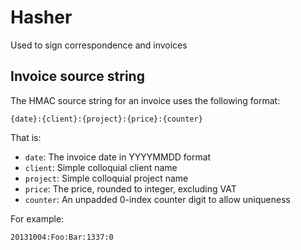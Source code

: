 # Hasher

Used to sign correspondence and invoices

## Invoice source string

The HMAC source string for an invoice uses the following format:

    {date}:{client}:{project}:{price}:{counter}

That is:

 *  `date`: The invoice date in YYYYMMDD format
 *  `client`: Simple colloquial client name
 *  `project`: Simple colloquial project name
 *  `price`: The price, rounded to integer, excluding VAT
 *  `counter`: An unpadded 0-index counter digit to allow uniqueness

For example:

    20131004:Foo:Bar:1337:0
